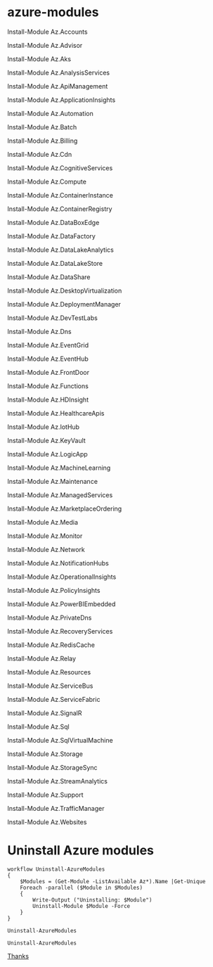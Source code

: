 # azure-modules

Install-Module Az.Accounts

Install-Module Az.Advisor                

Install-Module Az.Aks                     

Install-Module Az.AnalysisServices        

Install-Module Az.ApiManagement          

Install-Module Az.ApplicationInsights     

Install-Module Az.Automation              

Install-Module Az.Batch                   

Install-Module Az.Billing                 

Install-Module Az.Cdn                     

Install-Module Az.CognitiveServices       

Install-Module Az.Compute                 

Install-Module Az.ContainerInstance       

Install-Module Az.ContainerRegistry       

Install-Module Az.DataBoxEdge             

Install-Module Az.DataFactory             

Install-Module Az.DataLakeAnalytics       

Install-Module Az.DataLakeStore           

Install-Module Az.DataShare               

Install-Module Az.DesktopVirtualization   

Install-Module Az.DeploymentManager       

Install-Module Az.DevTestLabs             

Install-Module Az.Dns                     

Install-Module Az.EventGrid               

Install-Module Az.EventHub                

Install-Module Az.FrontDoor              

Install-Module Az.Functions            

Install-Module Az.HDInsight               

Install-Module Az.HealthcareApis          

Install-Module Az.IotHub                  

Install-Module Az.KeyVault                

Install-Module Az.LogicApp                

Install-Module Az.MachineLearning         

Install-Module Az.Maintenance             

Install-Module Az.ManagedServices         

Install-Module Az.MarketplaceOrdering     

Install-Module Az.Media             

Install-Module Az.Monitor                 

Install-Module Az.Network               

Install-Module Az.NotificationHubs        

Install-Module Az.OperationalInsights     

Install-Module Az.PolicyInsights          

Install-Module Az.PowerBIEmbedded         

Install-Module Az.PrivateDns              

Install-Module Az.RecoveryServices        

Install-Module Az.RedisCache           

Install-Module Az.Relay              

Install-Module Az.Resources         

Install-Module Az.ServiceBus          

Install-Module Az.ServiceFabric           

Install-Module Az.SignalR             

Install-Module Az.Sql             

Install-Module Az.SqlVirtualMachine       

Install-Module Az.Storage       

Install-Module Az.StorageSync     

Install-Module Az.StreamAnalytics   

Install-Module Az.Support       

Install-Module Az.TrafficManager   

Install-Module Az.Websites  



# Uninstall Azure modules

```
workflow Uninstall-AzureModules
{
    $Modules = (Get-Module -ListAvailable Az*).Name |Get-Unique
    Foreach -parallel ($Module in $Modules)
    { 
        Write-Output ("Uninstalling: $Module")
        Uninstall-Module $Module -Force
    }
}

Uninstall-AzureModules

Uninstall-AzureModules
```

[Thanks](https://stackoverflow.com/a/50297028/9648252)

